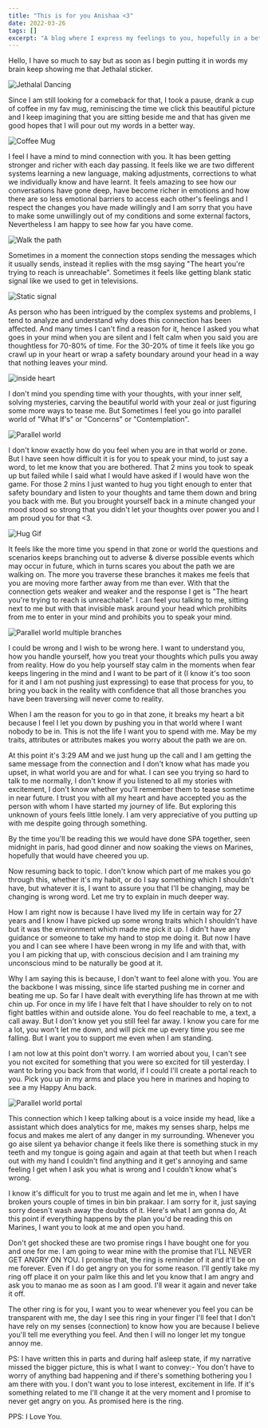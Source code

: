 ```yaml
---
title: "This is for you Anishaa <3"
date: 2022-03-26
tags: []
excerpt: "A blog where I express my feelings to you, hopefully in a better way"
---
```


Hello, I have so much to say but as soon as I begin putting it in words my brain keep showing me that Jethalal sticker.

<img src="{{ site.url }}{{ site.baseurl }}/images/Anishaa/jethalal-jethalal-dancing.gif" alt="Jethalal Dancing">

Since I am still looking for a comeback for that, I took a pause, drank a cup of coffee in my fav mug, reminiscing the time we click this beautiful picture and I keep imagining that you are sitting beside me and that has given me good hopes that I will pour out my words in a better way.

<img src="{{ site.url }}{{ site.baseurl }}/images/Anishaa/coffee_mug.jpeg" alt="Coffee Mug">

I feel I have a mind to mind connection with you. It has been getting stronger and richer with each day passing. It feels like we are two different systems learning a new language, making adjustments, corrections to what we individually know and have learnt. It feels amazing to see how our conversations have gone deep, have become richer in emotions and how there are so less emotional barriers to access each other's feelings and I respect the changes you have made willingly and I am sorry that you have to make some unwillingly out of my conditions and some external factors, Nevertheless I am happy to see how far you have come.

<img src="{{ site.url }}{{ site.baseurl }}/images/Anishaa/walk.png" alt="Walk the path">

Sometimes in a moment the connection stops sending the messages which it usually sends, instead it replies with the msg saying "The heart you're trying to reach is unreachable". Sometimes it feels like getting blank static signal like we used to get in televisions.

<img src="{{ site.url }}{{ site.baseurl }}/images/Anishaa/tv-static.gif" alt="Static signal">

As person who has been intrigued by the complex systems and problems, I tend to analyze and understand why does this connection has been affected. And many times I can't find a reason for it, hence I asked you what goes in your mind when you are silent and I felt calm when you said you are thoughtless for 70-80% of time. For the 30-20% of time it feels like you go crawl up in your heart or wrap a safety boundary around your head in a way that nothing leaves your mind.

<img src="{{ site.url }}{{ site.baseurl }}/images/Anishaa/inside_heart.jpeg" alt="inside heart">

I don't mind you spending time with your thoughts, with your inner self, solving mysteries, carving the beautiful world with your zeal or just figuring some more ways to tease me. But Sometimes I feel you go into parallel world of "What If's" or "Concerns" or "Contemplation".

<img src="{{ site.url }}{{ site.baseurl }}/images/Anishaa/Parallel_world.png" alt="Parallel world">

I don't know exactly how do you feel when you are in that world or zone. But I have seen how difficult it is for you to speak your mind, to just say a word, to let me know that you are bothered. That 2 mins you took to speak up but failed while I said what I would have asked if I would have won the game. For those 2 mins I just wanted to hug you tight enough to enter that safety boundary and listen to your thoughts and tame them down and bring you back with me. But you brought yourself back in a minute changed your mood stood so strong that you didn't let your thoughts over power you and I am proud you for that <3.

<img src="{{ site.url }}{{ site.baseurl }}/images/Anishaa/hugs.gif" alt="Hug Gif">

It feels like the more time you spend in that zone or world the questions and scenarios keeps branching out to adverse & diverse possible events which may occur in future, which in turns scares you about the path we are walking on. The more you traverse these branches it makes me feels that you are moving more farther away from me than ever. With that the connection gets weaker and weaker and the response I get is "The heart you're trying to reach is unreachable". I can feel you talking to me, sitting next to me but with that invisible mask around your head which prohibits from me to enter in your mind and prohibits you to speak your mind.

<img src="{{ site.url }}{{ site.baseurl }}/images/Anishaa/parallel_world_multiple.png" alt="Parallel world multiple branches">

I could be wrong and I wish to be wrong here. I want to understand you, how you handle yourself, how you treat your thoughts which pulls you away from reality. How do you help yourself stay calm in the moments when fear keeps lingering in the mind and I want to be part of it (I know it's too soon for it and I am not pushing just expressing) to ease that process for you, to bring you back in the reality with confidence that all those branches you have been traversing will never come to reality.

When I am the reason for you to go in that zone, it breaks my heart a bit because I feel I let you down by pushing you in that world where I want nobody to be in. This is not the life I want you to spend with me. May be my traits, attributes or attributes makes you worry about the path we are on.

At this point it's 3:29 AM and we just hung up the call and I am getting the same message from the connection and I don't know what has made you upset, in what world you are and for what. I can see you trying so hard to talk to me normally, I don't know if you listened to all my stories with excitement, I don't know whether you'll remember them to tease sometime in near future. I trust you with all my heart and have accepted you as the person with whom I have started my journey of life. But exploring this unknown of yours feels little lonely. I am very appreciative of you putting up with me despite going through something.

By the time you'll be reading this we would have done SPA together, seen midnight in paris, had good dinner and now soaking the views on Marines, hopefully that would have cheered you up.

Now resuming back to topic.
I don't know which part of me makes you go through this, whether it's my habit, or do I say something which I shouldn't have, but whatever it is, I want to assure you that I'll be changing, may be changing is wrong word. Let me try to explain in much deeper way.

How I am right now is because I have lived my life in certain way for 27 years and I know I have picked up some wrong traits which I shouldn't have but it was the environment which made me pick it up. I didn't have any guidance or someone to take my hand to stop me doing it. But now I have you and I can see where I have been wrong in my life and with that, with you I am picking that up, with conscious decision and I am training my unconscious mind to be naturally be good at it.

Why I am saying this is because, I don't want to feel alone with you. You are the backbone I was missing, since life started pushing me in corner and beating me up. So far I have dealt with everything life has thrown at me with chin up. For once in my life I have felt that I have shoulder to rely on to not fight battles within and outside alone. You do feel reachable to me, a text, a call away. But I don't know yet you still feel far away.
I know you care for me a lot, you won't let me down, and will pick me up every time you see me falling. But I want you to support me even when I am standing.

I am not low at this point don't worry. I am worried about you, I can't see you not excited for something that you were so excited for till yesterday. I want to bring you back from that world, if I could I'll create a portal reach to you. Pick you up in my arms and place you here in marines and hoping to see a my Happy Anu back.

<img src="{{ site.url }}{{ site.baseurl }}/images/Anishaa/Parallel_world_portal.png" alt="Parallel world portal">

This connection which I keep talking about is a voice inside my head, like a assistant which does analytics for me, makes my senses sharp, helps me focus and makes me alert of any danger in my surrounding. Whenever you go aise silent ya behavior change it feels like there is something stuck in my teeth and my tongue is going again and again at that teeth but when I reach out with my hand I couldn't find anything and it get's annoying and same feeling I get when I ask you what is wrong and I couldn't know what's wrong.

I know it's difficult for you to trust me again and let me in, when I have broken yours couple of times in bin bin prakaar. I am sorry for it, just saying sorry doesn't wash away the doubts of it. Here's what I am gonna do, At this point if everything happens by the plan you'd be reading this on Marines, I want you to look at me and open you hand.

Don't get shocked these are two promise rings I have bought one for you and one for me. I am going to wear mine with the promise that I'LL NEVER GET ANGRY ON YOU. I promise that, the ring is reminder of it and it'll be on me forever. Even if I do get angry on you for some reason. I'll gently take my ring off place it on your palm like this and let you know that I am angry and ask you to manao me as soon as I am good. I'll wear it again and never take it off.

The other ring is for you, I want you to wear whenever you feel you can be transparent with me, the day I see this ring in your finger I'll feel that I don't have rely on my senses (connection) to know how you are because I believe you'll tell me everything you feel. And then I will no longer let my tongue annoy me.

PS: I have written this in parts and during half asleep state, if my narrative missed the bigger picture, this is what I want to convey:- You don't have to worry of anything bad happening and if there's something bothering you I am there with you. I don't want you to lose interest, excitement in life. If it's something related to me I'll change it at the very moment and I promise to never get angry on you. As promised here is the ring.

PPS: I Love You.
